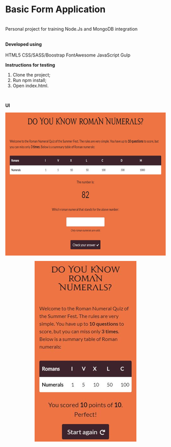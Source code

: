 # Basic Form Application
<br/>
Personal project for training Node.Js and MongoDB integration
<br/><br/>

**Developed using**
<br/><br/>
HTML5
CSS/SASS/Boostrap
FontAwesome
JavaScript
Gulp

**Instructions for testing**
<br/>
1) Clone the project;
2) Run npm install;
3) Open index.html.

<br/>

**UI**

<p align="center">
  <img src="src/assets/desktop.jpg" width="700" height="449" />
</p>

<p align="center">
  <img src="src/assets/mobile.jpg" width="320" height="567" />
</p>
